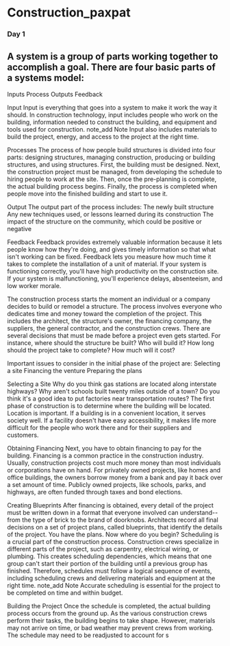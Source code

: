 # Construction_paxpat
### Day 1
## A system is a group of parts working together to accomplish a goal. There are four basic parts of a systems model:
Inputs
Process
Outputs
Feedback

Input
Input is everything that goes into a system to make it work the way it should. In construction technology, input includes people who work on the building, information needed to construct the building, and equipment and tools used for construction.
note_add
Note
Input also includes materials to build the project, energy, and access to the project at the right time.

Processes
The process of how people build structures is divided into four parts: designing structures, managing construction, producing or building structures, and using structures. First, the building must be designed. Next, the construction project must be managed, from developing the schedule to hiring people to work at the site. Then, once the pre-planning is complete, the actual building process begins. Finally, the process is completed when people move into the finished building and start to use it.

Output
The output part of the process includes:
The newly built structure 
Any new techniques used, or lessons learned during its construction
The impact of the structure on the community, which could be positive or negative

Feedback
Feedback provides extremely valuable information because it lets people know how they're doing, and gives timely information so that what isn't working can be fixed. Feedback lets you measure how much time it takes to complete the installation of a unit of material. If your system is functioning correctly, you'll have high productivity on the construction site. If your system is malfunctioning, you'll experience delays, absenteeism, and low worker morale.

The construction process starts the moment an individual or a company decides to build or remodel a structure. The process involves everyone who dedicates time and money toward the completion of the project. This includes the architect, the structure's owner, the financing company, the suppliers, the general contractor, and the construction crews.
There are several decisions that must be made before a project even gets started. For instance, where should the structure be built? Who will build it? How long should the project take to complete? How much will it cost? 

Important issues to consider in the initial phase of the project are:
Selecting a site
Financing the venture
Preparing the plans

Selecting a Site
Why do you think gas stations are located along interstate highways? Why aren't schools built twenty miles outside of a town? Do you think it's a good idea to put factories near transportation routes? The first phase of construction is to determine where the building will be located. Location is important. If a building is in a convenient location, it serves society well. If a facility doesn't have easy accessibility, it makes life more difficult for the people who work there and for their suppliers and customers.

Obtaining Financing
Next, you have to obtain financing to pay for the building. Financing is a common practice in the construction industry. Usually, construction projects cost much more money than most individuals or corporations have on hand. For privately owned projects, like homes and office buildings, the owners borrow money from a bank and pay it back over a set amount of time. Publicly owned projects, like schools, parks, and highways, are often funded through taxes and bond elections.

Creating Blueprints
After financing is obtained, every detail of the project must be written down in a format that everyone involved can understand--from the type of brick to the brand of doorknobs. Architects record all final decisions on a set of project plans, called blueprints, that identify the details of the project.
You have the plans. Now where do you begin? Scheduling is a crucial part of the construction process. Construction crews specialize in different parts of the project, such as carpentry, electrical wiring, or plumbing. This creates scheduling dependencies, which means that one group can't start their portion of the building until a previous group has finished. Therefore, schedules must follow a logical sequence of events, including scheduling crews and delivering materials and equipment at the right time.
note_add
Note
Accurate scheduling is essential for the project to be completed on time and within budget.

Building the Project
Once the schedule is completed, the actual building process occurs from the ground up. As the various construction crews perform their tasks, the building begins to take shape. However, materials may not arrive on time, or bad weather may prevent crews from working. The schedule may need to be readjusted to account for s
